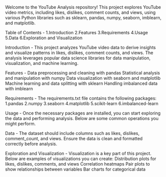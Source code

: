 Welcome to the YouTube Analysis repository! This project explores YouTube video metrics, including likes, dislikes, comment counts, and views, using various Python libraries such as sklearn, pandas, numpy, seaborn, imblearn, and matplotlib.

Table of Contents -
1.Introduction
2.Features
3.Requirements
4.Usage
5.Data
6.Exploration and Visualization



Introduction  -
This project analyzes YouTube video data to derive insights and visualize patterns in likes, dislikes, comment counts, and views. The analysis leverages popular data science libraries for data manipulation, visualization, and machine learning.


Features  -
Data preprocessing and cleaning with pandas
Statistical analysis and manipulation with numpy
Data visualization with seaborn and matplotlib
Machine learning and data splitting with sklearn
Handling imbalanced data with imblearn


Requirements  -
The requirements.txt file contains the following packages:
1.pandas
2.numpy
3.seaborn
4.matplotlib
5.scikit-learn
6.imbalanced-learn


Usage  -
Once the necessary packages are installed, you can start exploring the data and performing analysis. Below are some common operations you might perform.


Data  -
The dataset should include columns such as likes, dislikes, comment_count, and views. Ensure the data is clean and formatted correctly before analysis.


Exploration and Visualization  -
Visualization is a key part of this project. Below are examples of visualizations you can create:
Distribution plots for likes, dislikes, comments, and views
Correlation heatmaps
Pair plots to show relationships between variables
Bar charts for categorical data
